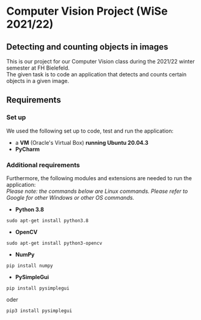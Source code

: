 # Computer Vision Project (WiSe 2021/22)
## Detecting and counting objects in images
This is our project for our Computer Vision class during the 2021/22 winter semester at FH Bielefeld.<br>
The given task is to code an application that detects and counts certain objects in a given image.<br>

## Requirements
### Set up
We used the following set up to code, test and run the application:
- a **VM** (Oracle's Virtual Box) **running Ubuntu 20.04.3**
- **PyCharm**

### Additional requirements
Furthermore, the following modules and extensions are needed to run the application:<br>
_Please note: the commands below are Linux commands. Please refer to Google for other Windows or other OS commands._
- **Python 3.8**
```linux
sudo apt-get install python3.8
```
- **OpenCV**
```
sudo apt-get install python3-opencv
```
- **NumPy**
```
pip install numpy
```
- **PySimpleGui**
```
pip install pysimplegui
```
oder
```
pip3 install pysimplegui
```
